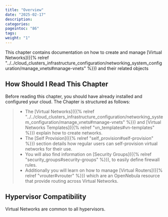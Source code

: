 ```yaml
---
title: "Overview"
date: "2025-02-17"
description:
categories:
pageintoc: "86"
tags:
weight: "1"
---
```


<!--# Overview -->

This chapter contains documentation on how to create and manage [Virtual Networks]({{% relref "../../cloud_clusters_infrastructure_configuration/networking_system_configuration/manage_vnets#manage-vnets" %}}) and their related objects

## How Should I Read This Chapter

Before reading this chapter, you should have already installed and configured your cloud. The Chapter is structured as follows:

> - The [Virtual Networks]({{% relref "../../cloud_clusters_infrastructure_configuration/networking_system_configuration/manage_vnets#manage-vnets" %}}) and [Virtual Networks Templates]({{% relref "vn_templates#vn-templates" %}}) explain how to create networks.
> - The [Self Provision]({{% relref "self_provision#self-provision" %}}) section details how regular users can self-provision virtual networks for their use.
> - You will also find information on [Security Groups]({{% relref "security_groups#security-groups" %}}), to easily define firewall rules.
> - Additionally you will learn on how to manage [Virtual Routers]({{% relref "vrouter#vrouter" %}}) which are an OpenNebula resource that provide routing across Virtual Networks.

## Hypervisor Compatibility

Virtual Networks are common to all hypervisors.
